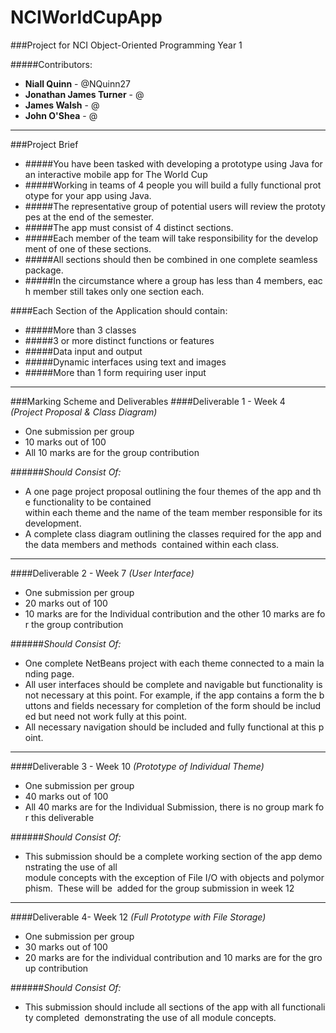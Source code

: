 NCIWorldCupApp
==============

###Project for NCI Object-Oriented Programming Year 1

#####Contributors:  
* **Niall Quinn** - @NQuinn27  
* **Jonathan James Turner** - @
* **James Walsh** - @
* **John O'Shea** - @

--------------------------
###Project Brief
* #####You have been tasked with developing a prototype using Java for  an interactive mobile app for The World Cup  
* #####Working in teams of 4 people you will build a fully functional prototype for your app using Java.
* #####The representative group of potential users will review the prototypes at the end of the semester.
* #####The app must consist of 4 distinct sections.
* #####Each member of the team will take responsibility for the development of one of these sections.
* #####All sections should then be combined in one complete seamless package.
* #####In the circumstance where a group has less than 4 members, each member still takes only one section each.

####Each Section of the Application should contain:
* #####More than 3 classes
* #####3 or more distinct functions or features
* #####Data input and output
* #####Dynamic interfaces using text and images
* #####More than 1 form requiring user input

--------------------------
###Marking Scheme and Deliverables
####Deliverable 1 - Week 4 
*(Project Proposal & Class Diagram)*   
 
* One submission per group
* 10 marks out of 100 
* All 10 marks are for the group contribution

######*Should Consist Of:*  

* A one page project proposal outlining the four themes of the app and the functionality to be contained 
within each theme and the name of the team member responsible for its development.  
* A complete class diagram outlining the classes required for the app and the data members and methods 
contained within each class.


--------------------------
####Deliverable 2 - Week 7
*(User Interface)*

* One submission per group
* 20 marks out of 100 
* 10 marks are for the Individual contribution and the other 10 marks are for the group contribution

######*Should Consist Of:*  

* One complete NetBeans project with each theme connected to a main landing page.  
* All user interfaces should be complete and navigable but functionality is not necessary at this point. For example, if the app contains a form the buttons and fields necessary for completion of the form should be included but need not work fully at this point.  
* All necessary navigation should be included and fully functional at this point.

--------------------------
####Deliverable 3 - Week 10
*(Prototype of Individual Theme)*

* One submission per group
* 40 marks out of 100 
* All 40 marks are for the Individual Submission, there is no group mark for this deliverable 

######*Should Consist Of:*  

* This submission should be a complete working section of the app demonstrating the use of all 
module concepts with the exception of File I/O with objects and polymorphism.  These will be 
added for the group submission in week 12  

--------------------------
####Deliverable 4- Week 12
*(Full Prototype with File Storage)*

* One submission per group
* 30 marks out of 100 
* 20 marks are for the individual contribution and 10 marks are for the group contribution 

######*Should Consist Of:*  

* This submission should include all sections of the app with all functionality completed 
demonstrating the use of all module concepts. 





